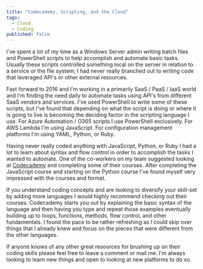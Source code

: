 ```yaml
---
title: "Codecademy, Scripting, and the Cloud"
tags: 
  - Cloud
  - Coding
published: false
---
```


I've spent a lot of my time as a Windows Server admin writing batch files and PowerShell scripts to help accomplish and automate basic tasks. Usually these scripts controlled something local on the server in relation to a service or the file system; I had never really branched out to writing code that leveraged API's or other external resources.

Fast forward to 2016 and I'm working in a primarily SaaS / PaaS / IaaS world and I'm finding the need daily to automate tasks using API's from different SaaS vendors and services. I've used PowerShell to write some of these scripts, but I've found that depending on what the script is doing or where it is going to live is becoming the deciding factor in the scripting language I use. For Azure Automation / O365 scripts I use PowerShell exclusively. For AWS Lambda I'm using JavaScript. For configuration management platforms I'm using YAML, Python, or Ruby.

Having never really coded anything with JavaScript, Python, or Ruby I had a lot to learn about syntax and flow control in order to accomplish the tasks I wanted to automate. One of the co-workers on my team suggested looking at [Codecademy](https://www.codecademy.com/learn/all) and completing some of their courses. After completing the JavaScript course and starting on the Python course I've found myself very impressed with the courses and format.

If you understand coding concepts and are looking to diversify your skill-set by adding more languages I would highly recommend checking out their courses. Codecademy starts you out by explaining the basic syntax of the language and then having you type and repeat those examples eventually building up to loops, functions, methods, flow control, and other fundamentals. I found the pace to be rather refreshing as I could skip over things that I already knew and focus on the pieces that were different from the other languages.

If anyone knows of any other great resources for brushing up on their coding skills please feel free to leave a comment or mail me. I'm always looking to learn new things and open to looking at new platforms to do so.
